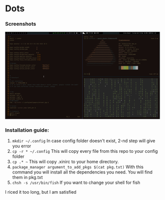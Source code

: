 # Dots

### Screenshots
![screenshot, lol](screenshot.png)

### Installation guide:
1. `mkdir ~/.config`
In case config folder doesn't exist, 2-nd step will give you error
2. `cp -r * ~/.config`
This will copy every file from this repo to your config folder
3. `cp .* ~`
This will copy .xinirc to your home directory.
4. `package_manager argument_to_add_pkgs $(cat pkg.txt)`
With this command you will install all the dependencies you need.
You will find them in pkg.txt
5. `chsh -s /usr/bin/fish`
If you want to change your shell for fish

I riced it too long, but I am satisfied